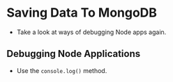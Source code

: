# Saving Data To MongoDB
- Take a look at ways of debugging Node apps again.


## Debugging Node Applications
- Use the `console.log()` method.



